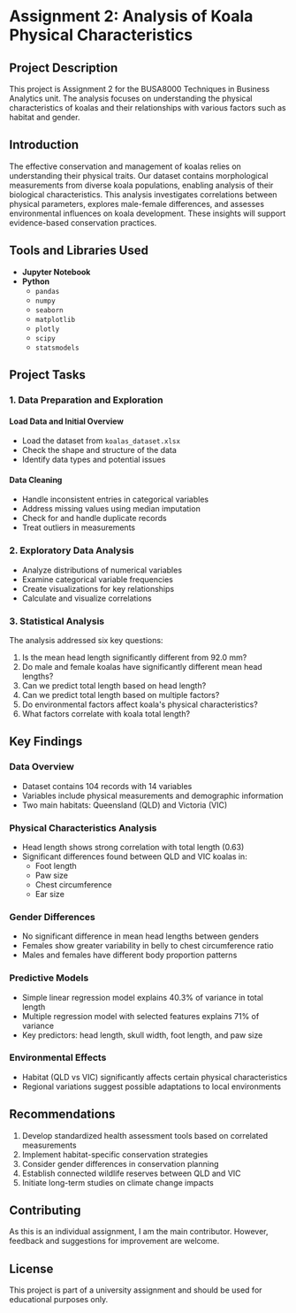 # Assignment 2: Analysis of Koala Physical Characteristics

## Project Description
This project is Assignment 2 for the BUSA8000 Techniques in Business Analytics unit. The analysis focuses on understanding the physical characteristics of koalas and their relationships with various factors such as habitat and gender.

## Introduction
The effective conservation and management of koalas relies on understanding their physical traits. Our dataset contains morphological measurements from diverse koala populations, enabling analysis of their biological characteristics. This analysis investigates correlations between physical parameters, explores male-female differences, and assesses environmental influences on koala development. These insights will support evidence-based conservation practices.

## Tools and Libraries Used
- **Jupyter Notebook**
- **Python**
  - `pandas`
  - `numpy`
  - `seaborn`
  - `matplotlib`
  - `plotly`
  - `scipy`
  - `statsmodels`

## Project Tasks

### 1. Data Preparation and Exploration
#### Load Data and Initial Overview
- Load the dataset from `koalas_dataset.xlsx`
- Check the shape and structure of the data
- Identify data types and potential issues

#### Data Cleaning
- Handle inconsistent entries in categorical variables
- Address missing values using median imputation
- Check for and handle duplicate records
- Treat outliers in measurements

### 2. Exploratory Data Analysis
- Analyze distributions of numerical variables
- Examine categorical variable frequencies
- Create visualizations for key relationships
- Calculate and visualize correlations

### 3. Statistical Analysis
The analysis addressed six key questions:

1. Is the mean head length significantly different from 92.0 mm?
2. Do male and female koalas have significantly different mean head lengths?
3. Can we predict total length based on head length?
4. Can we predict total length based on multiple factors?
5. Do environmental factors affect koala's physical characteristics?
6. What factors correlate with koala total length?

## Key Findings

### Data Overview
- Dataset contains 104 records with 14 variables
- Variables include physical measurements and demographic information
- Two main habitats: Queensland (QLD) and Victoria (VIC)

### Physical Characteristics Analysis
- Head length shows strong correlation with total length (0.63)
- Significant differences found between QLD and VIC koalas in:
  - Foot length
  - Paw size
  - Chest circumference
  - Ear size

### Gender Differences
- No significant difference in mean head lengths between genders
- Females show greater variability in belly to chest circumference ratio
- Males and females have different body proportion patterns

### Predictive Models
- Simple linear regression model explains 40.3% of variance in total length
- Multiple regression model with selected features explains 71% of variance
- Key predictors: head length, skull width, foot length, and paw size

### Environmental Effects
- Habitat (QLD vs VIC) significantly affects certain physical characteristics
- Regional variations suggest possible adaptations to local environments

## Recommendations

1. Develop standardized health assessment tools based on correlated measurements
2. Implement habitat-specific conservation strategies
3. Consider gender differences in conservation planning
4. Establish connected wildlife reserves between QLD and VIC
5. Initiate long-term studies on climate change impacts

## Contributing
As this is an individual assignment, I am the main contributor. However, feedback and suggestions for improvement are welcome.

## License
This project is part of a university assignment and should be used for educational purposes only.
